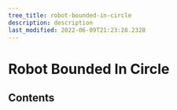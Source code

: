 ```yaml
---
tree_title: robot-bounded-in-circle
description: description
last_modified: 2022-06-09T21:23:28.2328
---
```


# Robot Bounded In Circle

## Contents

